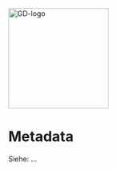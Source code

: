 <img src="https://github.com/openZH/covid_19/blob/master/gd.png" alt="GD-logo" width="200"/>

# Metadata
Siehe: ... 
